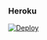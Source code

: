 ### Heroku
[![Deploy](https://www.herokucdn.com/deploy/button.svg)](https://heroku.com/deploy?template=https://github.com/rockstarcubalife/eveajf) 
